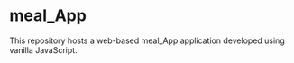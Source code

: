 # meal_App
This repository hosts a web-based meal_App application developed using vanilla JavaScript. 
